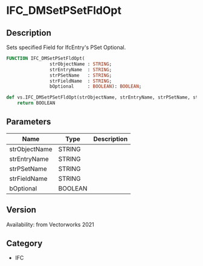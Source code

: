 # IFC_DMSetPSetFldOpt

## Description
Sets specified Field for IfcEntry's PSet Optional.

```pascal
FUNCTION IFC_DMSetPSetFldOpt(
				strObjectName : STRING;
				strEntryName  : STRING;
				strPSetName   : STRING;
				strFieldName  : STRING;
				bOptional     : BOOLEAN): BOOLEAN;
```

```python
def vs.IFC_DMSetPSetFldOpt(strObjectName, strEntryName, strPSetName, strFieldName, bOptional):
    return BOOLEAN
```

## Parameters
|Name|Type|Description|
|---|---|---|
|strObjectName|STRING|   |
|strEntryName|STRING|   |
|strPSetName|STRING|   |
|strFieldName|STRING|   |
|bOptional|BOOLEAN|   |

## Version
Availability: from Vectorworks 2021

## Category
* IFC

